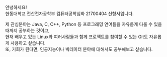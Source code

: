 안녕하세요!     
한동대학교 전산전자공학부 컴퓨터공학심화 21700404 신형서입니다.     

제 관심분야는 Java, C, C++, Python 등 프로그래밍 언어들을 자유롭게 다룰 수 있을 때까지 공부하는 것이고,          
현재 배우고 있는 Linux와 여러사람들과 함께 프로젝트를 참여할 수 있는 Git도 자유롭게 사용하고 싶습니다.     
또, 기회가 된다면, 인공지능이나 빅데이터 분야에 대해서도 공부해보고 싶습니다.     
     

